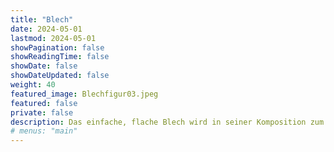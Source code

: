 ```yaml
---
title: "Blech"
date: 2024-05-01
lastmod: 2024-05-01
showPagination: false
showReadingTime: false
showDate: false
showDateUpdated: false
weight: 40
featured_image: Blechfigur03.jpeg
featured: false
private: false
description: Das einfache, flache Blech wird in seiner Komposition zum dreidimensionalen Werk. Es steht oder hängt im Raum oder an der Wand. Und als statisches Objekt zeugt es von Standhaftigkeit. Meist farbenfroh lackiert, widerspiegelt es ein buntes Eigenleben. Mit klarer Form und einer oft zum Raum komplementären Farbgebung, ruft es viele Assoziationen hervor.
# menus: "main"
---
```


